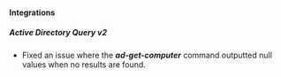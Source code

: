 
#### Integrations
##### Active Directory Query v2
- Fixed an issue where the ***ad-get-computer*** command outputted null values  when no results are found.
